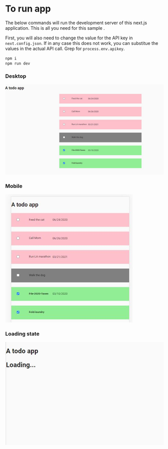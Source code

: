 # To run app
The below commands will run the development server of this next.js application. This is all you need for this sample .

First, you will also need to change the value for the API key in `next.config.json`. If in any case this does not work, you can substitue the values in the actual API call. Grep for `process.env.apikey`.

```
npm i
npm run dev
```

### Desktop
![](desktop.JPG)

### Mobile
![](mobile.JPG)

### Loading state
![](loading-state.JPG)